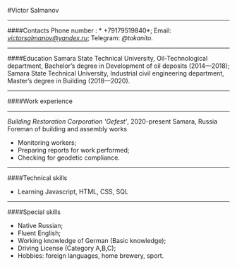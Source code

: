 #Victor Salmanov
 
---
####Contacts
Phone number : * +79179519840*;
Email:  *victorsalmanov@yandex.ru*;
Telegram: *@tokanito*.
 
---
####Education 
Samara State Technical University, Oil-Technological department, Bachelor’s degree in Development of oil deposits (2014—2018);
Samara State Technical University, Industrial civil engineering department, Master’s degree in Building (2018—2020).

---

####Work experience

---

*Building Restoration Corporation 'Gefest'*, 2020-present
Samara, Russia
Foreman of building and assembly works

- Monitoring workers;
- Preparing reports for work performed;
- Checking for geodetic compliance.

---
####Technical skills
- Learning Javascript, HTML, CSS, SQL

---

####Special skills

- Native Russian;
- Fluent English;
- Working knowledge of German (Basic knowledge);
- Driving License (Category A,B,C);
- Hobbies: foreign languages, home brewery, sport.
